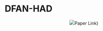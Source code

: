 # DFAN-HAD




<p align="center">
  <img src="https://github.com/ChengXi-1217/DFAN-HAD/tree/main/Figure/DFAN.png>
</p>

> Deep Feature Aggregation Network for Hyperspectral Anomaly Detection, TIM 2024.
> *([Paper Link](https://ieeexplore.ieee.org/abstract/document/10535312))*
